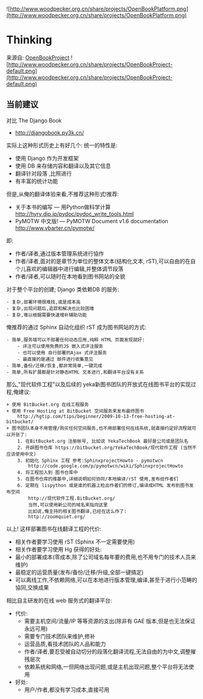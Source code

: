 ![http://www.woodpecker.org.cn/share/projects/OpenBookPlatform.png](http://www.woodpecker.org.cn/share/projects/OpenBookPlatform.png)

# Thinking #

来源自:
[OpenBookProject](http://code.google.com/p/openbookproject)
![http://www.woodpecker.org.cn/share/projects/OpenBookProject-default.png](http://www.woodpecker.org.cn/share/projects/OpenBookProject-default.png)

## 当前建议 ##
对比 The Django Book
  * http://djangobook.py3k.cn/

实际上这种形式历史上有好几个:
统一的特性是:
  * 使用 Django 作为开发框架
  * 使用 DB 来存储内容和翻译以及其它信息
  * 翻译针对段落 ,比照进行
  * 有丰富的统计功能

但是,从俺的翻译体验来看,不推荐这种形式!推荐:
  * 关于本书的编写 — 用Python做科学计算 http://hyry.dip.jp/pydoc/pydoc_write_tools.html
  * PyMOTW 中文版! — PyMOTW Document v1.6 documentation http://www.vbarter.cn/pymotw/

即:
  * 作者/译者,通过版本管理系统进行協作
  * 作者/译者,面对的是章节为单位的整体文本(结构化文本, rST),可以自由的在自个儿喜欢的编辑器中进行编辑,并整体调节段落
  * 作者/译者,可以随时在本地看到图书网站的全貌

对于整个平台的创建;
Django 类依赖DB 的服务:
```
- 复杂,部署环境很难找,或是成本高
- 复杂,出现问题后,追踪和解决也比较困难
- 复杂,难以根据需要快速增补辅助功能
```
俺推荐的通过 Sphinx 自动化组织 rST 成为图书网站的方式:
```
- 简单,服务端可以不部署任何动态应用,纯粹 HTML 页面发现就好:
    - 评注可以使用免费的JS 嵌入式评注服务
    - 也可以使用 自行部署的Ajax 式评注服务
    - 最直接的是通过 邮件进行收集意见
- 简单,备份/迁移/恢复,都非常简单,一键完成
- 简单,所有扩展都是针对静态HTML 文本进行,和翻译平台没有关系
```
那么,"现代软件工程"以及后续的 yeka新图书团队的开放式在线图书平台的实现过程,俺建议:
```
+ 使用 BitBucket.org 在线工程服务
+ 使用 Free Hosting at BitBucket 空间服务来发布最终图书
    http://hgtip.com/tips/beginner/2009-10-13-free-hosting-at-bitbucket/
+ 图书团队本身不用管理/购买任何空间服务,也不用部署任何在线系统,就直接约定好流程就可以开张了:
    1. 在BitBucket.org 注册帐号, 比如说 YekaTechBook 最好是公司或是团队名
    2. 开辟图书仓库 https://bitbucket.org/YekaTechBook/现代软件工程 (当然不应该使用中文)
    3. 初始化 Sphinx 工程 参考:SphinxprojectHowto - pymotwcn
        http://code.google.com/p/pymotwcn/wiki/SphinxprojectHowto
    4. 将工程加入到 图书仓库中
    5. 在图书仓库的维基中,详细说明如何协同/本地编译/rST 使用,发布给作者们
    6. 定期在 lispython 或是谁的机器上检出作者们的修订,编译成HTML 发布到图书发布空间
        http://现代软件工程.BitBucket.org/
        当然,可以使用新公司的域名来指向这里
        比如说,俺主持的相关图书翻译,已经在这么作了:
        http://zoomquiet.org/
```

以上!
这样部署图书在线翻译工程的代价:
  * 相关作者要学习使用 rST (Sphinx 不一定需要使用)
  * 相关作者要学习使用 Hg
获得的好处:
  * 最小的部署成本(零成本,除了公司域名每年要的费用,也不用专门的技术人员来维护)
  * 最稳定的运营质量(发布/备份/迁移/升级,全部一键搞定)
  * 可以离线工作,不依赖网络,可以在本地进行版本管理,编译,甚至于进行小范畴的協同,交换成果

相比自主研发的在线 web 服务式的翻译平台:

- 代价:
  * 需要主机空间/流量/IP 等等资源的支出(除非有 GAE 版本,但是也无法保证永远可用)
  * 需要专门技术团队来维护,修补
  * 运营品质,看技术团队的人品和能力
  * 作者/译者,要忍受被自动切分的段落化翻译流程,无法自由的为中文,调整摧残层次
  * 依赖系统和网络,一但网络出现问题,或是主机出现问题,整个平台将无法使用
- 好处:
  * 用户/作者,都没有学习成本,直接可用
